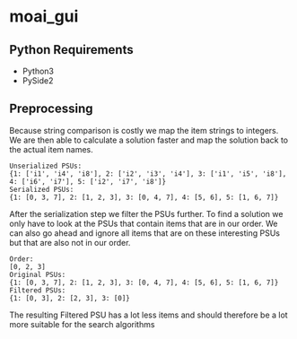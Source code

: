 # moai_gui

## Python Requirements
* Python3
* PySide2

## Preprocessing
Because string comparison is costly we map the item strings to integers. We are then able to calculate a solution faster
and map the solution back to the actual item names.

```
Unserialized PSUs:                                                                                                                                                    
{1: ['i1', 'i4', 'i8'], 2: ['i2', 'i3', 'i4'], 3: ['i1', 'i5', 'i8'], 4: ['i6', 'i7'], 5: ['i2', 'i7', 'i8']}                                                         
Serialized PSUs:                                                                                                                                                      
{1: [0, 3, 7], 2: [1, 2, 3], 3: [0, 4, 7], 4: [5, 6], 5: [1, 6, 7]}
```

After the serialization step we filter the PSUs further. To find a solution we only have to look at the PSUs that contain
items that are in our order. 
We can also go ahead and ignore all items that are on these interesting PSUs but that are also not in our order.

```
Order:                                                                                                                                                                
[0, 2, 3]                                                                                                                                                             
Original PSUs:                                                                                                                                                        
{1: [0, 3, 7], 2: [1, 2, 3], 3: [0, 4, 7], 4: [5, 6], 5: [1, 6, 7]}                                                                                                   
Filtered PSUs:                                                                                                                                                        
{1: [0, 3], 2: [2, 3], 3: [0]}
```

The resulting Filtered PSU has a lot less items and should therefore be a lot more suitable for the search algorithms
